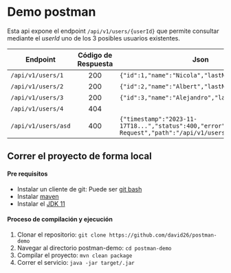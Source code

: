 
# Demo postman

Esta api expone el endpoint `/api/v1/users/{userId}` que permite consultar mediante
el *userId* uno de los 3 posibles usuarios existentes.

| **Endpoint** | Código de Respuesta | Json |
|--------------|:-------------------:|------|
| `/api/v1/users/1` | 200 | `{"id":1,"name":"Nicola","lastName":"Tesla"}`     |
| `/api/v1/users/2` | 200 | `{"id":2,"name":"Albert","lastName":"Einstein"}`   |
| `/api/v1/users/3` | 200 | `{"id":3,"name":"Alejandro","lastName":"Magno"}`   |
| `/api/v1/users/4` | 404 | |
| `/api/v1/users/asd` | 400 | `{"timestamp":"2023-11-17T18...","status":400,"error":"Bad Request","path":"/api/v1/users/asd"}`    |

## Correr el proyecto de forma local

#### Pre requisitos

- Instalar un cliente de git: Puede ser [git bash](https://git-scm.com/downloads)
- Instalar [maven](https://maven.apache.org/users/index.html)
- Instalar el [JDK 11](https://docs.oracle.com/en/java/javase/11/install/installation-jdk-microsoft-windows-platforms.html#GUID-BCE568C9-93D3-49F4-9B0C-9DD4A3419792)

#### Proceso de compilación y ejecución

1. Clonar el repositorio: `git clone https://github.com/david26/postman-demo`
2. Navegar al directorio postman-demo: `cd postman-demo`
3. Compilar el proyecto: `mvn clean package`
4. Correr el servicio: `java -jar target/.jar`
